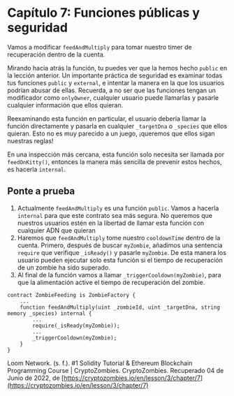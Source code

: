# Capítulo 7: Funciones públicas y seguridad

Vamos a modificar `feedAndMultiply` para tomar nuestro timer de recuperación dentro de la cuenta.

Mirando hacia atrás la función, tu puedes ver que la hemos hecho `public` en la lección anterior. Un importante práctica de seguridad es examinar todas tus funciones `public` y `external`, e intentar la manera en la que los usuarios podrían abusar de ellas. Recuerda, a no ser que las funciones tengan un modificador como `onlyOwner`, cualquier usuario puede llamarlas y pasarle cualquier información que ellos quieran.

Reexaminando esta función en particular, el usuario debería llamar la función directamente y pasarla en cualquier `_targetDna` o `_species` que ellos quieran. Esto no es muy parecido a un juego, ¡queremos que ellos sigan nuestras reglas!

En una inspección más cercana, esta función solo necesita ser llamada por `feedOnKitty()`, entonces la manera más sencilla de prevenir estos hechos, es hacerla `internal`.

## Ponte a prueba

1. Actualmente `feedAndMultiply` es una función `public`. Vamos a hacerla `internal` para que este contrato sea más segura. No queremos que nuestros usuarios estén en la libertad de llamar esta función con cualquier ADN que quieran
2. Haremos que `feedAndMultiply` tome nuestro `cooldownTime` dentro de la cuenta. Primero, después de buscar `myZombie`, añadimos una sentencia `require` que verifique `_isReady()` y pasarle `myZombie`. De esta manera los usuario pueden ejecutar solo esta función si el tiempo de recuperación de un zombie ha sido superado.
3. Al final de la función vamos a llamar `_triggerCooldown(myZombie)`, para que la alimentación active el tiempo de recuperación del zombie.

```sol
contract ZombieFeeding is ZombieFactory {
    ...
    function feedAndMultiply(uint _zombieId, uint _targetDna, string memory _species) internal {
        ...
        require(_isReady(myZombie));
        ...
        _triggerCooldown(myZombie);
    }
}
```

Loom Network. (s. f.). #1 Solidity Tutorial & Ethereum Blockchain Programming Course | CryptoZombies. CryptoZombies. Recuperado 04 de Junio de 2022, de [https://cryptozombies.io/en/lesson/3/chapter/7](https://cryptozombies.io/en/lesson/3/chapter/7)
